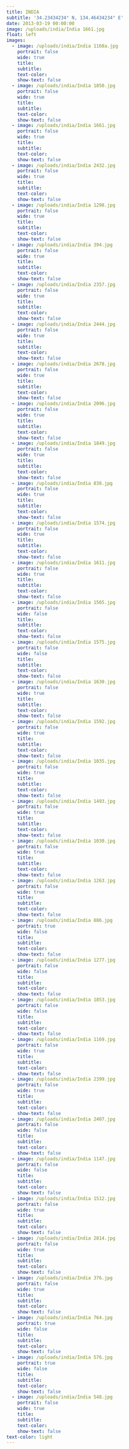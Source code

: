 ```yaml
---
title: INDIA
subtitle: '34.23434234° N, 134.46434234° E'
date: 2013-03-19 00:00:00
image: /uploads/india/India 1661.jpg
float: left
images:
  - image: /uploads/india/India 1168a.jpg
    portrait: false
    wide: true
    title:
    subtitle:
    text-color:
    show-text: false
  - image: /uploads/india/India 1850.jpg
    portrait: false
    wide: true
    title:
    subtitle:
    text-color:
    show-text: false
  - image: /uploads/india/India 1661.jpg
    portrait: false
    wide: true
    title:
    subtitle:
    text-color:
    show-text: false
  - image: /uploads/india/India 2432.jpg
    portrait: false
    wide: true
    title:
    subtitle:
    text-color:
    show-text: false
  - image: /uploads/india/India 1298.jpg
    portrait: false
    wide: true
    title:
    subtitle:
    text-color:
    show-text: false
  - image: /uploads/india/India 394.jpg
    portrait: false
    wide: true
    title:
    subtitle:
    text-color:
    show-text: false
  - image: /uploads/india/India 2357.jpg
    portrait: false
    wide: true
    title:
    subtitle:
    text-color:
    show-text: false
  - image: /uploads/india/India 2444.jpg
    portrait: false
    wide: true
    title:
    subtitle:
    text-color:
    show-text: false
  - image: /uploads/india/India 2678.jpg
    portrait: false
    wide: true
    title:
    subtitle:
    text-color:
    show-text: false
  - image: /uploads/india/India 2096.jpg
    portrait: false
    wide: true
    title:
    subtitle:
    text-color:
    show-text: false
  - image: /uploads/india/India 1849.jpg
    portrait: false
    wide: true
    title:
    subtitle:
    text-color:
    show-text: false
  - image: /uploads/india/India 838.jpg
    portrait: false
    wide: true
    title:
    subtitle:
    text-color:
    show-text: false
  - image: /uploads/india/India 1574.jpg
    portrait: false
    wide: true
    title:
    subtitle:
    text-color:
    show-text: false
  - image: /uploads/india/India 1611.jpg
    portrait: false
    wide: true
    title:
    subtitle:
    text-color:
    show-text: false
  - image: /uploads/india/India 1565.jpg
    portrait: false
    wide: false
    title:
    subtitle:
    text-color:
    show-text: false
  - image: /uploads/india/India 1575.jpg
    portrait: false
    wide: false
    title:
    subtitle:
    text-color:
    show-text: false
  - image: /uploads/india/India 1630.jpg
    portrait: false
    wide: true
    title:
    subtitle:
    text-color:
    show-text: false
  - image: /uploads/india/India 1592.jpg
    portrait: false
    wide: true
    title:
    subtitle:
    text-color:
    show-text: false
  - image: /uploads/india/India 1035.jpg
    portrait: false
    wide: true
    title:
    subtitle:
    text-color:
    show-text: false
  - image: /uploads/india/India 1493.jpg
    portrait: false
    wide: true
    title:
    subtitle:
    text-color:
    show-text: false
  - image: /uploads/india/India 1030.jpg
    portrait: false
    wide: true
    title:
    subtitle:
    text-color:
    show-text: false
  - image: /uploads/india/India 1263.jpg
    portrait: false
    wide: true
    title:
    subtitle:
    text-color:
    show-text: false
  - image: /uploads/india/India 886.jpg
    portrait: true
    wide: false
    title:
    subtitle:
    text-color:
    show-text: false
  - image: /uploads/india/India 1277.jpg
    portrait: false
    wide: false
    title:
    subtitle:
    text-color:
    show-text: false
  - image: /uploads/india/India 1853.jpg
    portrait: false
    wide: false
    title:
    subtitle:
    text-color:
    show-text: false
  - image: /uploads/india/India 1169.jpg
    portrait: false
    wide: true
    title:
    subtitle:
    text-color:
    show-text: false
  - image: /uploads/india/India 2399.jpg
    portrait: false
    wide: true
    title:
    subtitle:
    text-color:
    show-text: false
  - image: /uploads/india/India 2407.jpg
    portrait: false
    wide: false
    title:
    subtitle:
    text-color:
    show-text: false
  - image: /uploads/india/India 1147.jpg
    portrait: false
    wide: false
    title:
    subtitle:
    text-color:
    show-text: false
  - image: /uploads/india/India 1512.jpg
    portrait: false
    wide: true
    title:
    subtitle:
    text-color:
    show-text: false
  - image: /uploads/india/India 2814.jpg
    portrait: false
    wide: true
    title:
    subtitle:
    text-color:
    show-text: false
  - image: /uploads/india/India 376.jpg
    portrait: false
    wide: true
    title:
    subtitle:
    text-color:
    show-text: false
  - image: /uploads/india/India 764.jpg
    portrait: true
    wide: false
    title:
    subtitle:
    text-color:
    show-text: false
  - image: /uploads/india/India 576.jpg
    portrait: true
    wide: false
    title:
    subtitle:
    text-color:
    show-text: false
  - image: /uploads/india/India 548.jpg
    portrait: false
    wide: true
    title:
    subtitle:
    text-color:
    show-text: false
text-color: light
---
```



